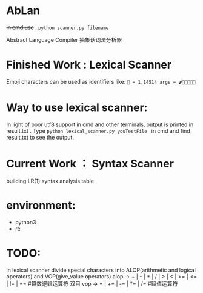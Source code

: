 # AbLan
~~in cmd use~~ :
    ```python scanner.py filename```
 
Abstract Language Compiler
抽象话词法分析器

# Finished Work : Lexical Scanner

Emoji characters can be used as identifiers like:
    ``` 🐎 = 1.14514
    args = 🌶💩💉💧🐮🍺 ```

# Way to use lexical scanner:
In light of poor utf8 support in cmd and other terminals, output is printed in result.txt .
Type ```python lexical_scanner.py youTestFile ``` in cmd and find result.txt to see the output.

# Current Work ： Syntax Scanner
building LR(1) syntax analysis table


# environment:
+ python3
+ re


# TODO:
in lexical scanner divide special characters into ALOP(arithmetic and logical operators) and VOP(give_value operators) 
    alop -> + | - | * | / | > | < | >= | <= | != | == #算数逻辑运算符 双目
    vop -> = | += | -= | *= | /= #赋值运算符
